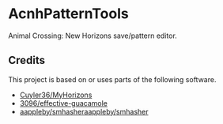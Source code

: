 # AcnhPatternTools

Animal Crossing: New Horizons save/pattern editor.

## Credits

This project is based on or uses parts of the following software.

- [Cuyler36/MyHorizons](https://github.com/Cuyler36/MyHorizons)
- [3096/effective-guacamole](https://github.com/3096/effective-guacamole)
- [aappleby/smhasheraappleby/smhasher](https://github.com/aappleby/smhasher)
